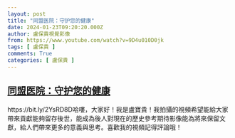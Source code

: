 ```yaml
---
layout: post
title: "同盟医院：守护您的健康"
date: 2024-01-23T09:20:20.000Z
author: 盧保貴視覺影像
from: https://www.youtube.com/watch?v=9D4u010D0jk
tags: [ 盧保貴 ]
comments: True
categories: [ 盧保貴 ]
---
```

<!--1706001620000-->
[同盟医院：守护您的健康](https://www.youtube.com/watch?v=9D4u010D0jk)
------

<div>
https://bit.ly/2YsRD8D哈嘍，大家好！我是盧寶貴！我拍攝的視頻希望能給大家帶來貢獻能夠留存後世，能成為後人對現在的歷史參考期待影像能為將來保留文獻，給人們帶來更多的意義與思考。喜歡我的視頻記得評論哦！
</div>

